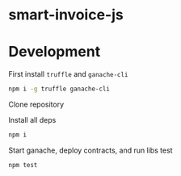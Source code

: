 # smart-invoice-js


# Development
First install `truffle` and `ganache-cli`
```bash
npm i -g truffle ganache-cli
```

Clone repository

Install all deps
```bash
npm i
```

Start ganache, deploy contracts, and run libs test
```bash
npm test
```

